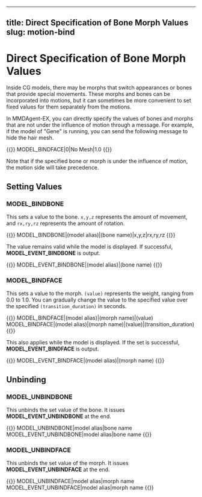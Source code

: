 

---
title: Direct Specification of Bone Morph Values
slug: motion-bind
---

# Direct Specification of Bone Morph Values

Inside CG models, there may be morphs that switch appearances or bones that provide special movements. These morphs and bones can be incorporated into motions, but it can sometimes be more convenient to set fixed values for them separately from the motions.

In MMDAgent-EX, you can directly specify the values of bones and morphs that are not under the influence of motion through a message. For example, if the model of "Gene" is running, you can send the following message to hide the hair mesh.

{{<message>}}
MODEL_BINDFACE|0|No Mesh|1.0
{{</message>}}

Note that if the specified bone or morph is under the influence of motion, the motion side will take precedence.

## Setting Values

### MODEL_BINDBONE

This sets a value to the bone. `x,y,z` represents the amount of movement, and `rx,ry,rz` represents the amount of rotation.

{{<message>}}
MODEL_BINDBONE|(model alias)|(bone name)|x,y,z|rx,ry,rz
{{</message>}}

The value remains valid while the model is displayed. If successful, **MODEL_EVENT_BINDBONE** is output.

{{<message>}}
MODEL_EVENT_BINDBONE|(model alias)|(bone name)
{{</message>}}

### MODEL_BINDFACE

This sets a value to the morph. `(value)` represents the weight, ranging from 0.0 to 1.0. You can gradually change the value to the specified value over the specified `(transition_duration)` in seconds.

{{<message>}}
MODEL_BINDFACE|(model alias)|(morph name)|(value)
MODEL_BINDFACE|(model alias)|(morph name)|(value)|(transition_duration)
{{</message>}}

This also applies while the model is displayed. If the set is successful, **MODEL_EVENT_BINDFACE** is output.

{{<message>}}
MODEL_EVENT_BINDFACE|(model alias)|(morph name)
{{</message>}}

## Unbinding

### MODEL_UNBINDBONE

This unbinds the set value of the bone. It issues **MODEL_EVENT_UNBINDBONE** at the end.

{{<message>}}
MODEL_UNBINDBONE|model alias|bone name
MODEL_EVENT_UNBINDBONE|model alias|bone name
{{</message>}}

### MODEL_UNBINDFACE

This unbinds the set value of the morph. It issues **MODEL_EVENT_UNBINDFACE** at the end.

{{<message>}}
MODEL_UNBINDFACE|model alias|morph name
MODEL_EVENT_UNBINDFACE|model alias|morph name
{{</message>}}